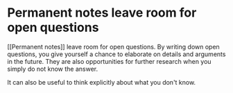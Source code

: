 # Permanent notes leave room for open questions

[[Permanent notes]] leave room for open questions. By writing down open questions, you give yourself a chance to elaborate on details and arguments in the future. They are also opportunities for further research when you simply do not know the answer.

It can also be useful to think explicitly about what you don't know.